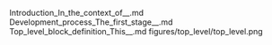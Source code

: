 Introduction_In_the_context_of__.md
Development_process_The_first_stage__.md
Top_level_block_definition_This__.md
figures/top_level/top_level.png
